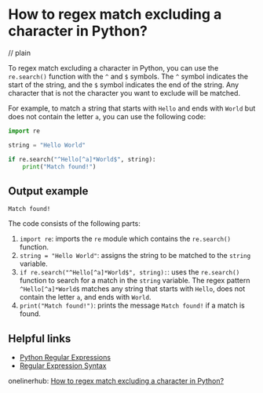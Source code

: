 # How to regex match excluding a character in Python?
// plain

To regex match excluding a character in Python, you can use the `re.search()` function with the `^` and `$` symbols. The `^` symbol indicates the start of the string, and the `$` symbol indicates the end of the string. Any character that is not the character you want to exclude will be matched.

For example, to match a string that starts with `Hello` and ends with `World` but does not contain the letter `a`, you can use the following code:

```python
import re

string = "Hello World"

if re.search("^Hello[^a]*World$", string):
    print("Match found!")
```

## Output example

```
Match found!
```

The code consists of the following parts:

1. `import re`: imports the `re` module which contains the `re.search()` function.
2. `string = "Hello World"`: assigns the string to be matched to the `string` variable.
3. `if re.search("^Hello[^a]*World$", string):`: uses the `re.search()` function to search for a match in the `string` variable. The regex pattern `^Hello[^a]*World$` matches any string that starts with `Hello`, does not contain the letter `a`, and ends with `World`.
4. `print("Match found!")`: prints the message `Match found!` if a match is found.

## Helpful links

- [Python Regular Expressions](https://docs.python.org/3/library/re.html)
- [Regular Expression Syntax](https://docs.python.org/3/library/re.html#regular-expression-syntax)

onelinerhub: [How to regex match excluding a character in Python?](https://onelinerhub.com/python-regex/how-to-regex-match-excluding-a-character-in-python)